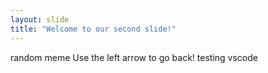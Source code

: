 ```yaml
---
layout: slide
title: "Welcome to our second slide!"
---
```

random meme
Use the left arrow to go back!
testing vscode
